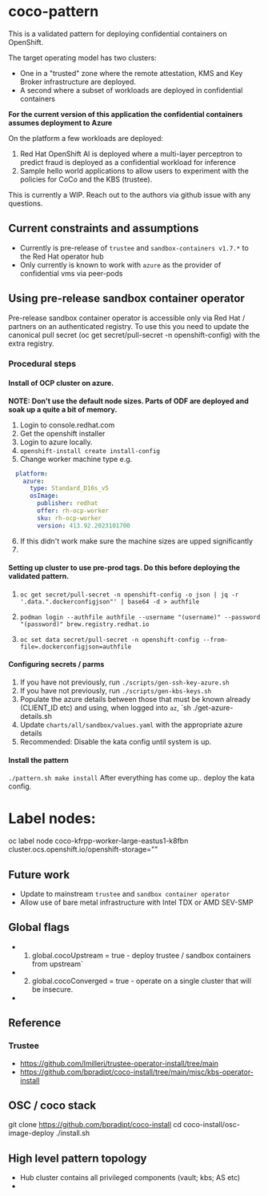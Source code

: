 # coco-pattern
This is a validated pattern for deploying confidential containers on OpenShift.

The target operating model has two clusters: 

- One in a "trusted" zone where the remote attestation, KMS and Key Broker infrastructure are deployed.
- A second where a subset of workloads are deployed in confidential containers 

**For the current version of this application the confidential containers assumes deployment to Azure**

On the platform a few workloads are deployed:

1. Red Hat OpenShift AI is deployed where a multi-layer perceptron to predict fraud is deployed as a confidential workload for inference
2. Sample hello world applications to allow users to experiment with the policies for CoCo and the KBS (trustee).

This is currently a WIP. Reach out to the authors via github issue with any questions.



## Current constraints and assumptions
- Currently is pre-release of `trustee` and `sandbox-containers v1.7.*` to the Red Hat operator hub
- Only currently is known to work with `azure` as the provider of confidential vms via peer-pods

## Using pre-release sandbox container operator
Pre-release sandbox container operator is accessible only via Red Hat / partners on an authenticated registry.
To use this you need to update the canonical pull secret (oc get secret/pull-secret -n openshift-config) with the extra registry.

### Procedural steps

#### Install of OCP cluster on azure.

**NOTE: Don't use the default node sizes. Parts of ODF are deployed and soak up a quite a bit of memory.**

1. Login to console.redhat.com
2. Get the openshift installer
3. Login to azure locally.
4. `openshift-install create install-config`
5. Change worker machine type e.g.
```yaml
  platform:
    azure:
      type: Standard_D16s_v5
      osImage:
        publisher: redhat
        offer: rh-ocp-worker
        sku: rh-ocp-worker
        version: 413.92.2023101700
```
6. If this didn't work make sure the machine sizes are upped significantly 
7. 

#### Setting up cluster to use pre-prod tags. Do this before deploying the validated pattern.
1. `oc get secret/pull-secret -n openshift-config -o json | jq -r '.data.".dockerconfigjson"' |
base64 -d > authfile`

2. `podman login --authfile authfile --username "(username)" --password "(password)" brew.registry.redhat.io`

3. `oc set data secret/pull-secret -n openshift-config --from-file=.dockerconfigjson=authfile`

#### Configuring secrets / parms

1. If you have not previously, run `./scripts/gen-ssh-key-azure.sh`
2. If you have not previously, run `./scripts/gen-kbs-keys.sh`
3. Populate the azure details between those that must be known already (CLIENT_ID etc) and using, when logged into `az`, `sh ./get-azure-details.sh
4. Update `charts/all/sandbox/values.yaml` with the appropriate azure details
5. Recommended: Disable the kata config until system is up.


#### Install the pattern
`./pattern.sh make install`
After everything has come up.. deploy the kata config.



# Label nodes:
oc label node coco-kfrpp-worker-large-eastus1-k8fbn cluster.ocs.openshift.io/openshift-storage=""



## Future work
- Update to mainstream `trustee` and `sandbox container operator`
- Allow use of bare metal infrastructure with Intel TDX or AMD SEV-SMP


## Global flags
- 1. global.cocoUpstream = true - deploy trustee / sandbox containers from upstream`
- 2. global.cocoConverged = true - operate on a single cluster that will be insecure.
- 






## Reference

### Trustee
- https://github.com/lmilleri/trustee-operator-install/tree/main
- https://github.com/bpradipt/coco-install/tree/main/misc/kbs-operator-install


## OSC / coco stack
git clone https://github.com/bpradipt/coco-install
cd coco-install/osc-image-deploy
./install.sh

## High level pattern topology

- Hub cluster contains all privileged components (vault; kbs; AS etc)
- 




